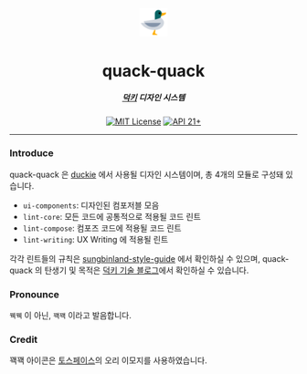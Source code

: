 <p align="center">
  <img src="./assets/toss-duck.svg" width="10%" alt="duck" />
</p>
<h1 align="center">quack-quack</h1>
<h5 align="center"><a href="https://github.com/sungbinland/duckie">덕키</a> 디자인 시스템</h5>
<p align="center">
  <a href="LICENSE"><img alt="MIT License" src="https://img.shields.io/badge/License-MIT-blue"/></a>
  <a href="https://developer.android.com/about/versions/lollipop"><img alt="API 21+" src="https://img.shields.io/badge/API-21%2B-brightgreen.svg"/></a>
</p>


---

### Introduce

quack-quack 은 [duckie](https://github.com/sungbinland/duckie) 에서 사용될 디자인 시스템이며, 총 4개의 모듈로 구성돼 있습니다.

- `ui-components`: 디자인된 컴포저블 모음
- `lint-core`: 모든 코드에 공통적으로 적용될 코드 린트
- `lint-compose`: 컴포즈 코드에 적용될 코드 린트
- `lint-writing`:  UX Writing 에 적용될 린트

각각 린트들의 규칙은 [sungbinland-style-guide](https://github.com/sungbinland/sungbinland-style-guide) 에서 확인하실 수 있으며, quack-quack 의 탄생기 및 목적은 [덕키 기술 블로그](https://medium.com/duckie-stories/%EB%8D%95%ED%82%A4%EC%9D%98-%EB%94%94%EC%9E%90%EC%9D%B8-%EC%8B%9C%EC%8A%A4%ED%85%9C-%EA%BD%A5%EA%BD%A5-%EC%9D%84-%EC%86%8C%EA%B0%9C%ED%95%A9%EB%8B%88%EB%8B%A4-59d962c4bf7)에서 확인하실 수 있습니다.

### Pronounce

`꿱꿱` 이 아닌, `꽥꽥` 이라고 발음합니다.

### Credit

꽥꽥 아이콘은 [토스페이스](https://toss.im/tossface)의 오리 이모지를 사용하였습니다.
